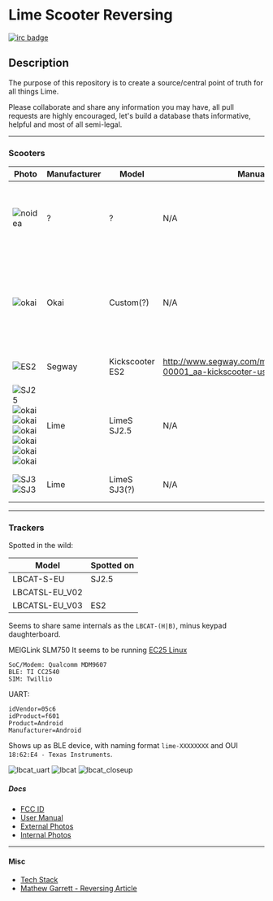 
Lime Scooter Reversing 
=======================
[![irc badge](https://img.shields.io/badge/irc-freenode/%23lime-brightgreen.png)](
http://webchat.freenode.net?channels=%23lime&uio=d4)



## Description

The purpose of this repository is to create a source/central point of truth for all things Lime. 

Please collaborate and share any information you may have, all pull requests are highly encouraged, let's build a database thats informative, helpful and most of all semi-legal.

--------

### Scooters
| Photo                                         | Manufacturer  | Model           | Manual     | Notes     |  
|  --                                           | ---           | ---             | ---        | --        | 
|  ![noidea](https://i.imgur.com/ZlH30AJ.jpg)   | ?             | ?               | N/A        | Without display, flat rear fender/brake; No longer deployed(?); Gen 0 (?)
|  ![okai](https://i.imgur.com/NzvMlJd.png)     | Okai          | Custom(?)       | N/A        | "Lime recalled all the scooters made by Okai in its fleet worldwide."; Flat read fender/brake; Gen 1 (?)  
|  ![ES2](https://i.imgur.com/73wa8GJ.jpg)      | Segway        | Kickscooter ES2 | http://www.segway.com/media/2272/25612-00001_aa-kickscooter-user-manual-en.pdf            | Scooter has it's own BT; Gen 2 (?)
|  ![SJ25](https://i.imgur.com/7Mno79i.png) ![okai](https://i.imgur.com/n8F8iaf.jpg)![okai](https://i.imgur.com/PyMBqDM.jpg)![okai](https://i.imgur.com/nChRz0X.jpg)![okai](https://i.imgur.com/VdqvsBN.jpg)![okai](https://i.imgur.com/IYYR47g.jpg)![okai](https://i.imgur.com/GndnBEB.jpg)      | Lime          | LimeS SJ2.5			| N/A        | Gen 2.5; Manufactured by `Dong Guan Honglin Industrial Co. Ltd`
|  ![SJ3](https://i.imgur.com/ZOKGUAc.jpg) ![SJ3](https://i.imgur.com/8qz5Shr.jpg)     | Lime          | LimeS SJ3(?)    | N/A        | [Linux, Not deployed yet (?); Gen 3](https://www.li.me/blog/lime-s-gen-3-electric-scooter-transform-micro-mobility)

--------

### Trackers  
Spotted in the wild:

| Model         | Spotted on  |  
| ------------- | ----------- | 
| LBCAT-S-EU    | SJ2.5       |
| LBCATSL-EU_V02|             |
| LBCATSL-EU_V03| ES2         |


Seems to share same internals as the `LBCAT-(H|B)`, minus keypad daughterboard.


MEIGLink SLM750
It seems to be running [EC25 Linux](https://osmocom.org/projects/quectel-modems/wiki/EC25_Linux)
```
SoC/Modem: Qualcomm MDM9607
BLE: TI CC2540
SIM: Twillio
```

UART: 
```
idVendor=05c6
idProduct=f601
Product=Android
Manufacturer=Android
```

Shows up as BLE device, with naming format `lime-XXXXXXXX` and OUI `18:62:E4 - Texas Instruments`.

![lbcat_uart](https://i.imgur.com/bKcM6Wa.png)
![lbcat](https://i.imgur.com/B6msfgl.png)
![lbcat_closeup](https://i.imgur.com/WkkuX6L.png)



##### Docs 
- [FCC ID](https://fccid.io/2APB2)
- [User Manual](https://fccid.io/2APB2LBCAT/Users-Manual/Users-Manual-3863957)
- [External Photos](https://fccid.io/2APB2LBCAT/External-Photos/External-Photos-3863955)
- [Internal Photos](https://fccid.io/2APB2LBCAT/Internal-Photos/Internal-Photos-3863956)
----------
#### Misc

- [Tech Stack](https://stackshare.io/lime/lime)
- [Mathew Garrett - Reversing Article](https://www.nzherald.co.nz/business/news/article.cfm?c_id=3&objectid=12163221) 
